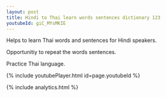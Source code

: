 ```yaml
---
layout: post
title: Hindi to Thai learn words sentences dictionary 123 
youtubeId: giC_MYsMKIE
---
```

 
 
Helps to learn Thai words and sentences for Hindi speakers.

Opportunitiy to repeat the words sentences. 

Practice Thai language. 
 
{% include youtubePlayer.html id=page.youtubeId %}
 
 
{% include analytics.html %}